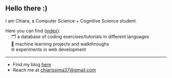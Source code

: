 ## Hello there :)

I am Chiara, a Computer Science + Cognitive Science student. 

Here you can find ([index](https://github.com/cchiarissima/navigation)):\
&emsp; 🗂️ a database of coding exercises/tutorials in different languages\
&emsp; 🤖 machine learning projects and walkthroughs\
&emsp; 🌐 experiments in web development

---
- Find my blog [here](https://cchiarissima.btw.so/)
- Reach me at chiarissima37@gmail.com

